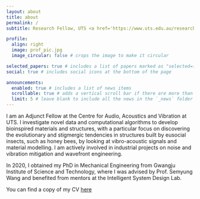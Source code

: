```yaml
---
layout: about
title: about
permalink: /
subtitle: Research Fellow, UTS <a href='https://www.uts.edu.au/research/centres/centre-audio-acoustics-and-vibration'>CAAV</a>

profile:
  align: right
  image: prof_pic.jpg
  image_circular: false # crops the image to make it circular

selected_papers: true # includes a list of papers marked as "selected={true}"
social: true # includes social icons at the bottom of the page

announcements:
  enabled: true # includes a list of news items
  scrollable: true # adds a vertical scroll bar if there are more than 3 news items
  limit: 5 # leave blank to include all the news in the `_news` folder
---
```


I am an Adjunct Fellow at the Centre for Audio, Acoustics and Vibration at UTS. 
I investigate novel data and computational algorithms to develop bioinspired materials and structures, with a particular focus on discovering the evolutionary and stigmergic tendencies in structures built by eusocial insects, such as honey bees, by looking at vibro-acoustic signals and material modelling. 
I am actively involved in industrial projects on noise and vibration mitigation and wavefront engineering.

In 2020, I obtained my PhD in Mechanical Engineering from Gwangju Institute of Science and Technology, where I was advised by Prof. Semyung Wang and benefited from mentors at the Intelligent System Design Lab.

You can find a copy of my CV [here](/assets/pdf/Can_Nerse_CV.pdf)
